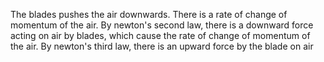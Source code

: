 The blades pushes the air downwards.
There is a rate of change of momentum of the air.
By newton's second law, there is a downward force acting on air by blades, which cause the rate of change of momentum of the air.
By newton's third law, there is an upward force by the blade on air